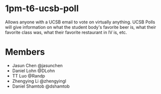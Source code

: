 # 1pm-t6-ucsb-poll
Allows anyone with a UCSB email to vote on virtually anything. UCSB Polls will give information on what the student body's favorite beer is, what their favorite class was, what their favorite restaurant in IV is, etc.


# Members
- Jasun Chen @jasunchen
- Daniel Lohn @DLohn
- TT Luo @Randp
- Zhengying Li @zhengyingl
- Daniel Shamtob @dshamtob



